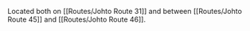 Located both on [[Routes/Johto Route 31]] and between [[Routes/Johto Route 45]] and [[Routes/Johto Route 46]].